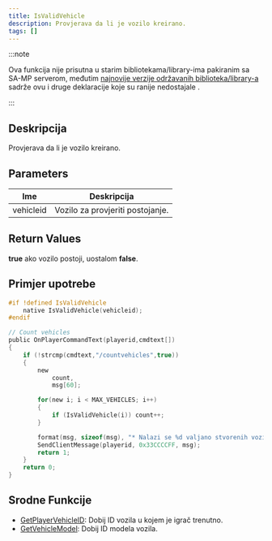 ```yaml
---
title: IsValidVehicle
description: Provjerava da li je vozilo kreirano.
tags: []
---
```


:::note

Ova funkcija nije prisutna u starim bibliotekama/library-ima pakiranim sa SA-MP serverom, međutim [najnovije verzije održavanih biblioteka/library-a](https://github.com/pawn-lang/samp-stdlib) sadrže ovu i druge deklaracije koje su ranije nedostajale .

:::

## Deskripcija

Provjerava da li je vozilo kreirano.

## Parameters

| Ime       | Deskripcija                      |
| --------- | -------------------------------- |
| vehicleid | Vozilo za provjeriti postojanje. |

## Return Values

**true** ako vozilo postoji, uostalom **false**.

## Primjer upotrebe

```c
#if !defined IsValidVehicle
    native IsValidVehicle(vehicleid);
#endif

// Count vehicles
public OnPlayerCommandText(playerid,cmdtext[])
{
    if (!strcmp(cmdtext,"/countvehicles",true))
    {
        new
            count,
            msg[60];

        for(new i; i < MAX_VEHICLES; i++)
        {
            if (IsValidVehicle(i)) count++;
        }

        format(msg, sizeof(msg), "* Nalazi se %d valjano stvorenih vozila na ovom serveru.", count);
        SendClientMessage(playerid, 0x33CCCCFF, msg);
        return 1;
    }
    return 0;
}
```

## Srodne Funkcije

- [GetPlayerVehicleID](GetPlayerVehicleID): Dobij ID vozila u kojem je igrač trenutno.
- [GetVehicleModel](GetVehicleModel): Dobij ID modela vozila.
